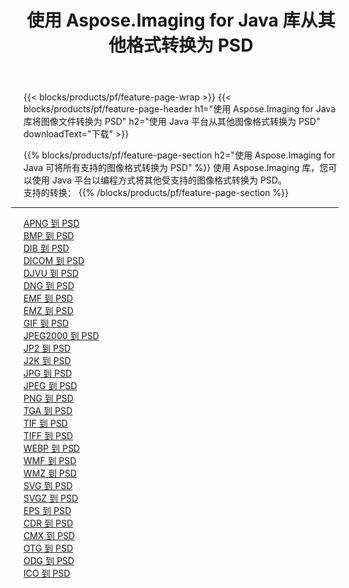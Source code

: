 ﻿---
title: 使用 Aspose.Imaging for Java 库从其他格式转换为 PSD 
weight: 3920
url: /zh-hans/java/conversion/to/psd 
lang: zh-hans
langdirlevel: 2
locales: zh-hans,ja,it,ru,de,es,fr,nl,id,lt,pl,pt,vi,tr,ko,zh-hant,ar,hi,th,sv,cs,uk,he
description: 使用 Aspose.Imaging，您可以使用 Java 从其他格式转换为 PSD
---

{{< blocks/products/pf/feature-page-wrap >}}
{{< blocks/products/pf/feature-page-header h1="使用 Aspose.Imaging for Java 库将图像文件转换为 PSD" h2="使用 Java 平台从其他图像格式转换为 PSD" downloadText="下载" >}}


{{% blocks/products/pf/feature-page-section  h2="使用 Aspose.Imaging for Java 可将所有支持的图像格式转换为 PSD" %}}
使用 Aspose.Imaging 库，您可以使用 Java 平台以编程方式将其他受支持的图像格式转换为 PSD。
<br/>
支持的转换：
{{% /blocks/products/pf/feature-page-section %}}
<div class="container-fluid productfamilypage bg-gray">
    <div class="convertypes bg-gray agp-content section">
        <div class="container">
		<hr style="margin-left:-20px;"/>
		<div class="row other-converters">
		    <div class='col-md-2 other-converter remove-lp remove-rp'><a href="/imaging/zh-hans/java/conversion/apng-to-psd" >APNG 到 PSD</a></div>
<div class='col-md-2 other-converter remove-lp remove-rp'><a href="/imaging/zh-hans/java/conversion/bmp-to-psd" >BMP 到 PSD</a></div>
<div class='col-md-2 other-converter remove-lp remove-rp'><a href="/imaging/zh-hans/java/conversion/dib-to-psd" >DIB 到 PSD</a></div>
<div class='col-md-2 other-converter remove-lp remove-rp'><a href="/imaging/zh-hans/java/conversion/dicom-to-psd" >DICOM 到 PSD</a></div>
<div class='col-md-2 other-converter remove-lp remove-rp'><a href="/imaging/zh-hans/java/conversion/djvu-to-psd" >DJVU 到 PSD</a></div>
<div class='col-md-2 other-converter remove-lp remove-rp'><a href="/imaging/zh-hans/java/conversion/dng-to-psd" >DNG 到 PSD</a></div>
<div class='col-md-2 other-converter remove-lp remove-rp'><a href="/imaging/zh-hans/java/conversion/emf-to-psd" >EMF 到 PSD</a></div>
<div class='col-md-2 other-converter remove-lp remove-rp'><a href="/imaging/zh-hans/java/conversion/emz-to-psd" >EMZ 到 PSD</a></div>
<div class='col-md-2 other-converter remove-lp remove-rp'><a href="/imaging/zh-hans/java/conversion/gif-to-psd" >GIF 到 PSD</a></div>
<div class='col-md-2 other-converter remove-lp remove-rp'><a href="/imaging/zh-hans/java/conversion/jpeg2000-to-psd" >JPEG2000 到 PSD</a></div>
<div class='col-md-2 other-converter remove-lp remove-rp'><a href="/imaging/zh-hans/java/conversion/jp2-to-psd" >JP2 到 PSD</a></div>
<div class='col-md-2 other-converter remove-lp remove-rp'><a href="/imaging/zh-hans/java/conversion/j2k-to-psd" >J2K 到 PSD</a></div>
<div class='col-md-2 other-converter remove-lp remove-rp'><a href="/imaging/zh-hans/java/conversion/jpg-to-psd" >JPG 到 PSD</a></div>
<div class='col-md-2 other-converter remove-lp remove-rp'><a href="/imaging/zh-hans/java/conversion/jpeg-to-psd" >JPEG 到 PSD</a></div>
<div class='col-md-2 other-converter remove-lp remove-rp'><a href="/imaging/zh-hans/java/conversion/png-to-psd" >PNG 到 PSD</a></div>
<div class='col-md-2 other-converter remove-lp remove-rp'><a href="/imaging/zh-hans/java/conversion/tga-to-psd" >TGA 到 PSD</a></div>
<div class='col-md-2 other-converter remove-lp remove-rp'><a href="/imaging/zh-hans/java/conversion/tif-to-psd" >TIF 到 PSD</a></div>
<div class='col-md-2 other-converter remove-lp remove-rp'><a href="/imaging/zh-hans/java/conversion/tiff-to-psd" >TIFF 到 PSD</a></div>
<div class='col-md-2 other-converter remove-lp remove-rp'><a href="/imaging/zh-hans/java/conversion/webp-to-psd" >WEBP 到 PSD</a></div>
<div class='col-md-2 other-converter remove-lp remove-rp'><a href="/imaging/zh-hans/java/conversion/wmf-to-psd" >WMF 到 PSD</a></div>
<div class='col-md-2 other-converter remove-lp remove-rp'><a href="/imaging/zh-hans/java/conversion/wmz-to-psd" >WMZ 到 PSD</a></div>
<div class='col-md-2 other-converter remove-lp remove-rp'><a href="/imaging/zh-hans/java/conversion/svg-to-psd" >SVG 到 PSD</a></div>
<div class='col-md-2 other-converter remove-lp remove-rp'><a href="/imaging/zh-hans/java/conversion/svgz-to-psd" >SVGZ 到 PSD</a></div>
<div class='col-md-2 other-converter remove-lp remove-rp'><a href="/imaging/zh-hans/java/conversion/eps-to-psd" >EPS 到 PSD</a></div>
<div class='col-md-2 other-converter remove-lp remove-rp'><a href="/imaging/zh-hans/java/conversion/cdr-to-psd" >CDR 到 PSD</a></div>
<div class='col-md-2 other-converter remove-lp remove-rp'><a href="/imaging/zh-hans/java/conversion/cmx-to-psd" >CMX 到 PSD</a></div>
<div class='col-md-2 other-converter remove-lp remove-rp'><a href="/imaging/zh-hans/java/conversion/otg-to-psd" >OTG 到 PSD</a></div>
<div class='col-md-2 other-converter remove-lp remove-rp'><a href="/imaging/zh-hans/java/conversion/odg-to-psd" >ODG 到 PSD</a></div>
<div class='col-md-2 other-converter remove-lp remove-rp'><a href="/imaging/zh-hans/java/conversion/ico-to-psd" >ICO 到 PSD</a></div>
                </div>
        </div>
    </div>
</div>
<br/>

